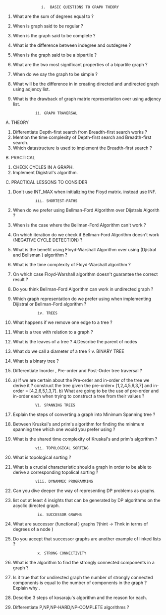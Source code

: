 
                    i.  BASIC QUESTIONS TO GRAPH THEORY 
                     
1. What are the sum of degrees equal to ?
2. When is graph said to be regular ?
3. When is the graph said to be complete ?
4. What is the difference between indegree and outdegree ?
5. When is the graph said to be a bipartile ?
6. What are the two most significant properties of a bipartile 
   graph ?
7. When do we say the graph to be simple ?
8. What will be the difference in in creating directed and undirected graph using adjency list.

10. What is the drawback of graph matrix representation over 
using adjency list.

                  ii. GRAPH TRAVERSAL 

A. THEORY 

1. Differentiate  Depth-first search from Breadth-first search works ?
2. Mention the time complexity of Depth-first search and Breadth-first search.
3. Which datastructure is used to implement the Breadth-first search ?

B. PRACTICAL 
1. CHECK CYCLES IN A GRAPH.
2. Implement Digistral's algorithm.

C. PRACTICAL LESSONS TO CONSIDER 
1. Don't use INT_MAX when initializing the Floyd matrix.
instead use INF.

                 iii. SHORTEST-PATHS

1. When do we prefer using Bellman-Ford Algorithm over Dijstrals Algorith ?
2. When is the case where the Bellman-Ford Algorithm can't work ?
3. On which iteration do we check if Bellman-Ford Algorithm doesn't work (NEGATIVE CYCLE DETECTION) ?
4. What is the benefit using Floyd-Warshall Algorithm over using (Djistral and Bellsman ) algorithm ?
5. What is the time complexity of Floyd-Warshall algorithm ?
6. On which case  Floyd-Warshall algorithm doesn't guarantee the correct result ?
7. Do you think Bellman-Ford Algorithm can work in undirected graph ?
8. Which graph representation do we prefer using when implementing Dijistral or Bellman-Ford algorithm ?


                  iv. TREES

1. What happens if we remove one edge to a tree ?
2. What is a tree with relation to a graph ?
3. What is the leaves of a tree ?
4.Describe the parent of nodes 
5. What do we call a diameter of a tree ?
                 v. BINARY TREE

6. What is a binary tree ?
7. Differentiate Inorder , Pre-order and Post-Order tree traversal ?
8. a) If we are certain about the Pre-order and in-order of the tree we derive it ?
construct the tree given the pre-order= [1,2,4,5,6,3,7] and in-order = [4,2,6,5,1,3,7].
   b) What are going to be the use of pre-order and in-order  each when trying to construct a tree from their values ?

                 Vi. SPANNING TREES

1. Explain the steps of converting a graph into Minimum  Spanning tree ?
2. Between Kruskal's and prim's algorithm for finding the minimum spanning tree
which one would you prefer using ?
3. What is the shared time complexity of Kruskal's and prim's algorithm ?

                 vii. TOPOLOGICAL SORTING 

1. What is topological sorting ?
2. What is a crucial characteristic should a graph in order to be able to derive a corresponding topolical sorting ?

                 viii. DYNAMMIC PROGRAMMING 
1. Can you dive deeper the way of representing DP problems as graphs.
2. list out at least 4 insights that can be generated by DP algorithms on the 
   acyclic directed graph.
                  
                  ix. SUCCESSOR GRAPHS
1. What are successor (functional ) graphs ?(hint -> Thnk in terms of degrees of a node )
2. Do you accept that successor graphs are another example of linked lists ?

                  x. STRONG CONNECTIVITY
1. What is the algorithm to find the strongly connected components in a graph ?
2. Is it true that for undirected graph the number of strongly connected components is equal to the number of components in the graph ?
Explain why .
3. Describe 3 steps of kosaraju's algorithm and the reason for each.
4. Differentiate P,NP,NP-HARD,NP-COMPLETE algorithms ?